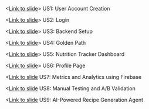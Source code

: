 <[Link to slide](https://docs.google.com/presentation/d/1-eqJvyaFsjcQZyahpUcElsfQ9Id_nCzPaJzKrOqXLA0/edit?usp=sharing)> US1: User Account Creation

<[Link to slide](https://docs.google.com/presentation/d/1bPUt-5Ld8vz5NdWF6JhZQIQxbkvbVDxqgOHjo8mOyK8/edit?usp=sharing)> US2: Login

<[Link to slide](https://docs.google.com/presentation/d/1wjUaKkW8TYhXkFqopnhDZxVw-uotdWIvUbJvGPgnoAE/edit?usp=sharing)> US3: Backend Setup

<[Link to slide]((https://docs.google.com/presentation/d/1WRRCCZePfPJZkxL3pJpdWjOg9wuGZOdJCIKxOznknbg/edit?usp=sharing))> US4: Golden Path

<[Link to slide](https://docs.google.com/presentation/d/1hVFTum8cRLSwypVGYws4c6WLIS9jvgsdQ9vSnjde9UY/edit?usp=sharing)> US5: Nutrition Tracker Dashboard

<[Link to slide](https://docs.google.com/presentation/d/1ZwpFf3c9a8BB0WxGeq9qlS1RAM7bJOUrqs2M6SZH4WU/edit?usp=sharing)> US6: Profile Page

<[Link to slide](https://docs.google.com/presentation/d/1kk0IWuysRLvpXTD9Wm2LU9-3wjEIaqxPWSg7nE8EPkE/edit?usp=sharing) US7: Metrics and Analytics using Firebase

<[Link to slide](https://docs.google.com/presentation/d/19B1gEMZOgo1NsnN9VDR9s2MfPdTqn7RYXtxjdVwqG8o/edit?usp=sharing) US8: Manual Testing and A/B Validation

<[Link to slide](https://docs.google.com/presentation/d/1HcjLMKTIWNZByv6l7mEtfkINlSk_eYpXCWr0FiHLchQ/edit?usp=sharing) US9: AI-Powered Recipe Generation Agent




